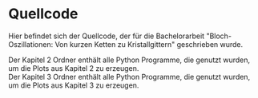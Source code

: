 # Quellcode

Hier befindet sich der Quellcode, der f&uuml;r die Bachelorarbeit "Bloch-Oszillationen: Von kurzen Ketten zu Kristallgittern" geschrieben wurde.

Der Kapitel 2 Ordner enthält alle Python Programme, die genutzt wurden, um die Plots aus Kapitel 2 zu erzeugen.\
Der Kapitel 3 Ordner enthält alle Python Programme, die genutzt wurden, um die Plots aus Kapitel 3 zu erzeugen. 
